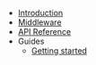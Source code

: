 - [Introduction](/)
- [Middleware](./middleware_interface.md)
- [API Reference](./api_reference.md)
- Guides
  - [Getting started](./getting_started.md)
